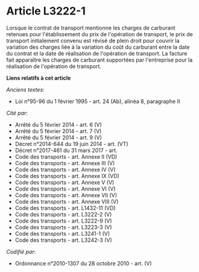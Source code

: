 # Article L3222-1

Lorsque le contrat de transport mentionne les charges de carburant retenues pour l'établissement du prix de l'opération de
transport, le prix de transport initialement convenu est révisé de plein droit pour couvrir la variation des charges liée à
la variation du coût du carburant entre la date du contrat et la date de réalisation de l'opération de transport. La facture
fait apparaître les charges de carburant supportées par l'entreprise pour la réalisation de l'opération de transport.

**Liens relatifs à cet article**

_Anciens textes_:

  - Loi n°95-96 du 1 février 1995 - art. 24 (Ab), alinéa 8, paragraphe II

_Cité par_:

  - Arrêté du 5 février 2014 - art. 6 (V)
  - Arrêté du 5 février 2014 - art. 7 (V)
  - Arrêté du 5 février 2014 - art. 9 (V)
  - Décret n°2014-644 du 19 juin 2014 - art. (VT)
  - Décret n°2017-461 du 31 mars 2017 - art.
  - Code des transports - art. Annexe II (VD)
  - Code des transports - art. Annexe III (V)
  - Code des transports - art. Annexe IV (V)
  - Code des transports - art. Annexe IX (VD)
  - Code des transports - art. Annexe V (V)
  - Code des transports - art. Annexe VI (V)
  - Code des transports - art. Annexe VII (V)
  - Code des transports - art. Annexe VIII (V)
  - Code des transports - art. L1432-11 (VD)
  - Code des transports - art. L3222-2 (V)
  - Code des transports - art. L3222-9 (V)
  - Code des transports - art. L3223-3 (V)
  - Code des transports - art. L3241-1 (V)
  - Code des transports - art. L3242-3 (V)

_Codifié par_:

  - Ordonnance n°2010-1307 du 28 octobre 2010 - art. (V)
